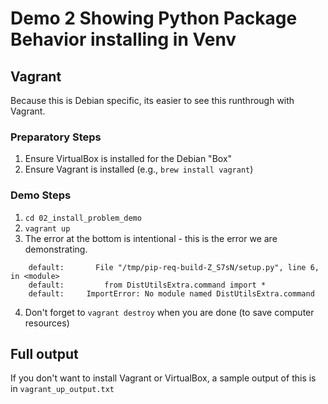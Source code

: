 # Demo 2 Showing Python Package Behavior installing in Venv

## Vagrant

Because this is Debian specific, its easier to see this runthrough with Vagrant.

### Preparatory Steps
1. Ensure VirtualBox is installed for the Debian "Box"
2. Ensure Vagrant is installed (e.g., `brew install vagrant`)

### Demo Steps
1. `cd 02_install_problem_demo`
2. `vagrant up`
3. The error at the bottom is intentional - this is the error we are demonstrating.
```
    default:       File "/tmp/pip-req-build-Z_S7sN/setup.py", line 6, in <module>
    default:         from DistUtilsExtra.command import *
    default:     ImportError: No module named DistUtilsExtra.command
```
4. Don't forget to `vagrant destroy` when you are done (to save computer resources)


## Full output

If you don't want to install Vagrant or VirtualBox, a sample output of this is in `vagrant_up_output.txt`
